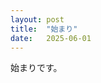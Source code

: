 ```yaml
---
layout: post
title:  "始まり"
date:   2025-06-01
---
```


<p class="intro"><span class="dropcap">始</span>まりです。</p>

